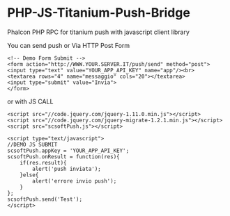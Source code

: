 PHP-JS-Titanium-Push-Bridge
===========================

Phalcon PHP RPC for titanium push with javascript client library


You can send push or Via HTTP Post Form

~~~
<!-- Demo Form Submit -->
<form action="http://WWW.YOUR.SERVER.IT/push/send" method="post">
<input type="text" value="YOUR_APP_API_KEY" name="app"/><br>
<textarea rows="4" name="messaggio" cols="20"></textarea>
<input type="submit" value="Invia">
</form>
~~~


or with JS CALL

~~~
<script src="//code.jquery.com/jquery-1.11.0.min.js"></script>
<script src="//code.jquery.com/jquery-migrate-1.2.1.min.js"></script>
<script src="scsoftPush.js"></script>

<script type="text/javascript">
//DEMO JS SUBMIT
scsoftPush.appKey = 'YOUR_APP_API_KEY';
scsoftPush.onResult = function(res){
	if(res.result){
		alert('push inviata');
	}else{
		alert('errore invio push');
	}
};
scsoftPush.send('Test');
</script>
~~~
